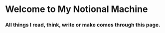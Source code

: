 <!-- TITLE: Home -->
<!-- SUBTITLE: A quick summary of Home -->

# Welcome to My Notional Machine
### All things I read, think, write or make comes through this page.